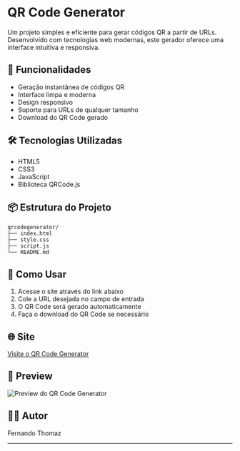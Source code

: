 # QR Code Generator

Um projeto simples e eficiente para gerar códigos QR a partir de URLs. Desenvolvido com tecnologias web modernas, este gerador oferece uma interface intuitiva e responsiva.

## 🚀 Funcionalidades

- Geração instantânea de códigos QR
- Interface limpa e moderna
- Design responsivo
- Suporte para URLs de qualquer tamanho
- Download do QR Code gerado

## 🛠️ Tecnologias Utilizadas

- HTML5
- CSS3
- JavaScript
- Biblioteca QRCode.js

## 📦 Estrutura do Projeto

```
qrcodegenerator/
├── index.html
├── style.css
├── script.js
└── README.md
```

## 🔧 Como Usar

1. Acesse o site através do link abaixo
2. Cole a URL desejada no campo de entrada
3. O QR Code será gerado automaticamente
4. Faça o download do QR Code se necessário

## 🌐 Site

[Visite o QR Code Generator](https://fernandolthomaz.github.io/qrcodegenerator/)

## 📱 Preview

![Preview do QR Code Generator](https://github.com/user-attachments/assets/df4648ef-d84b-49bc-8c78-f736a87560d2)

## 👨‍💻 Autor

Fernando Thomaz


---
